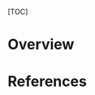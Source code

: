 [TOC]

# Overview


# References

[home]: https://beam.apache.org/
[wiki]: https://en.wikipedia.org/wiki/Apache_Beam
[benefits]: https://stackoverflow.com/questions/43581127/what-are-the-benefits-of-apache-beam-over-spark-flink-for-batch-processing#43672838
[akidau]: https://www.youtube.com/watch?v=_lne0yuTHCw
